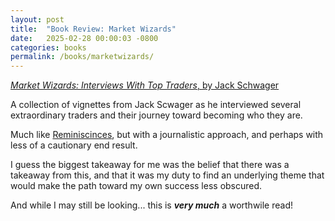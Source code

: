```yaml
---
layout: post
title:  "Book Review: Market Wizards"
date:   2025-02-28 00:00:03 -0800
categories: books
permalink: /books/marketwizards/
---
```

[*Market Wizards: Interviews With Top Traders*, by Jack Schwager](https://www.amazon.com/Market-Wizards-Jack-D-Schwager/dp/0887306101)

A collection of vignettes from Jack Scwager as he interviewed several extraordinary traders and their journey toward becoming who they are.

Much like [Reminiscinces](/books/reminiscences/), but with a journalistic approach, and perhaps with less of a cautionary end result.

I guess the biggest takeaway for me was the belief that there was a takeaway from this, and that it was my duty to find an underlying theme that would make the path toward my own success less obscured.

And while I may still be looking... this is _**very much**_ a worthwile read!
